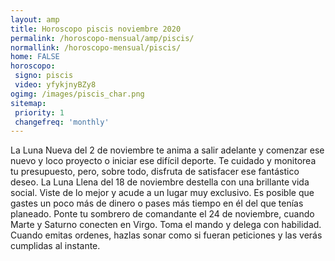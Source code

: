 ```yaml
---
layout: amp
title: Horoscopo piscis noviembre 2020 
permalink: /horoscopo-mensual/amp/piscis/
normallink: /horoscopo-mensual/piscis/
home: FALSE
horoscopo:
 signo: piscis
 video: yfykjnyBZy8
ogimg: /images/piscis_char.png
sitemap:
 priority: 1
 changefreq: 'monthly'
---
```



La Luna Nueva del 2 de noviembre te anima a salir adelante y comenzar ese nuevo y loco proyecto o iniciar ese difícil deporte. Te cuidado y monitorea tu presupuesto, pero, sobre todo, disfruta de satisfacer ese fantástico deseo. La Luna Llena del 18 de noviembre destella con una brillante vida social. Viste de lo mejor y acude a un lugar muy exclusivo. Es posible que gastes un poco más de dinero o pases más tiempo en él del que tenías planeado. Ponte tu sombrero de comandante el 24 de noviembre, cuando Marte y Saturno conecten en Virgo. Toma el mando y delega con habilidad. Cuando emitas ordenes, hazlas sonar como si fueran peticiones y las verás cumplidas al instante.